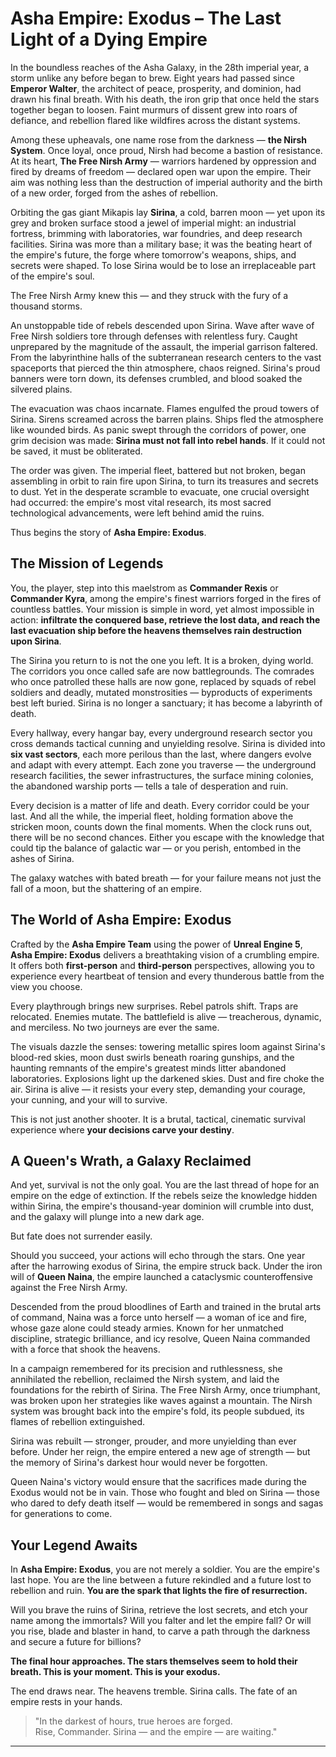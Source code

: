 # Asha Empire: Exodus – The Last Light of a Dying Empire

In the boundless reaches of the Asha Galaxy, in the 28th imperial year, a storm unlike any before began to brew. Eight years had passed since **Emperor Walter**, the architect of peace, prosperity, and dominion, had drawn his final breath. With his death, the iron grip that once held the stars together began to loosen. Faint murmurs of dissent grew into roars of defiance, and rebellion flared like wildfires across the distant systems.

Among these upheavals, one name rose from the darkness — **the Nirsh System**. Once loyal, once proud, Nirsh had become a bastion of resistance. At its heart, **The Free Nirsh Army** — warriors hardened by oppression and fired by dreams of freedom — declared open war upon the empire. Their aim was nothing less than the destruction of imperial authority and the birth of a new order, forged from the ashes of rebellion.

Orbiting the gas giant Mikapis lay **Sirina**, a cold, barren moon — yet upon its grey and broken surface stood a jewel of imperial might: an industrial fortress, brimming with laboratories, war foundries, and deep research facilities. Sirina was more than a military base; it was the beating heart of the empire's future, the forge where tomorrow's weapons, ships, and secrets were shaped. To lose Sirina would be to lose an irreplaceable part of the empire's soul.

The Free Nirsh Army knew this — and they struck with the fury of a thousand storms.

An unstoppable tide of rebels descended upon Sirina. Wave after wave of Free Nirsh soldiers tore through defenses with relentless fury. Caught unprepared by the magnitude of the assault, the imperial garrison faltered. From the labyrinthine halls of the subterranean research centers to the vast spaceports that pierced the thin atmosphere, chaos reigned. Sirina's proud banners were torn down, its defenses crumbled, and blood soaked the silvered plains.

The evacuation was chaos incarnate. Flames engulfed the proud towers of Sirina. Sirens screamed across the barren plains. Ships fled the atmosphere like wounded birds. As panic swept through the corridors of power, one grim decision was made: **Sirina must not fall into rebel hands**. If it could not be saved, it must be obliterated.

The order was given. The imperial fleet, battered but not broken, began assembling in orbit to rain fire upon Sirina, to turn its treasures and secrets to dust. Yet in the desperate scramble to evacuate, one crucial oversight had occurred: the empire's most vital research, its most sacred technological advancements, were left behind amid the ruins.

Thus begins the story of **Asha Empire: Exodus**.

## The Mission of Legends

You, the player, step into this maelstrom as **Commander Rexis** or **Commander Kyra**, among the empire's finest warriors forged in the fires of countless battles. Your mission is simple in word, yet almost impossible in action: **infiltrate the conquered base, retrieve the lost data, and reach the last evacuation ship before the heavens themselves rain destruction upon Sirina**.

The Sirina you return to is not the one you left. It is a broken, dying world. The corridors you once called safe are now battlegrounds. The comrades who once patrolled these halls are now gone, replaced by squads of rebel soldiers and deadly, mutated monstrosities — byproducts of experiments best left buried. Sirina is no longer a sanctuary; it has become a labyrinth of death.

Every hallway, every hangar bay, every underground research sector you cross demands tactical cunning and unyielding resolve. Sirina is divided into **six vast sectors**, each more perilous than the last, where dangers evolve and adapt with every attempt. Each zone you traverse — the underground research facilities, the sewer infrastructures, the surface mining colonies, the abandoned warship ports — tells a tale of desperation and ruin.

Every decision is a matter of life and death. Every corridor could be your last. And all the while, the imperial fleet, holding formation above the stricken moon, counts down the final moments. When the clock runs out, there will be no second chances. Either you escape with the knowledge that could tip the balance of galactic war — or you perish, entombed in the ashes of Sirina.

The galaxy watches with bated breath — for your failure means not just the fall of a moon, but the shattering of an empire.

## The World of Asha Empire: Exodus

Crafted by the **Asha Empire Team** using the power of **Unreal Engine 5**, **Asha Empire: Exodus** delivers a breathtaking vision of a crumbling empire. It offers both **first-person** and **third-person** perspectives, allowing you to experience every heartbeat of tension and every thunderous battle from the view you choose.

Every playthrough brings new surprises. Rebel patrols shift. Traps are relocated. Enemies mutate. The battlefield is alive — treacherous, dynamic, and merciless. No two journeys are ever the same.

The visuals dazzle the senses: towering metallic spires loom against Sirina's blood-red skies, moon dust swirls beneath roaring gunships, and the haunting remnants of the empire's greatest minds litter abandoned laboratories. Explosions light up the darkened skies. Dust and fire choke the air. Sirina is alive — it resists your every step, demanding your courage, your cunning, and your will to survive.

This is not just another shooter. It is a brutal, tactical, cinematic survival experience where **your decisions carve your destiny**.

## A Queen's Wrath, a Galaxy Reclaimed

And yet, survival is not the only goal. You are the last thread of hope for an empire on the edge of extinction. If the rebels seize the knowledge hidden within Sirina, the empire's thousand-year dominion will crumble into dust, and the galaxy will plunge into a new dark age.

But fate does not surrender easily.

Should you succeed, your actions will echo through the stars. One year after the harrowing exodus of Sirina, the empire struck back. Under the iron will of **Queen Naina**, the empire launched a cataclysmic counteroffensive against the Free Nirsh Army.

Descended from the proud bloodlines of Earth and trained in the brutal arts of command, Naina was a force unto herself — a woman of ice and fire, whose gaze alone could steady armies. Known for her unmatched discipline, strategic brilliance, and icy resolve, Queen Naina commanded with a force that shook the heavens.

In a campaign remembered for its precision and ruthlessness, she annihilated the rebellion, reclaimed the Nirsh system, and laid the foundations for the rebirth of Sirina. The Free Nirsh Army, once triumphant, was broken upon her strategies like waves against a mountain. The Nirsh system was brought back into the empire's fold, its people subdued, its flames of rebellion extinguished.

Sirina was rebuilt — stronger, prouder, and more unyielding than ever before. Under her reign, the empire entered a new age of strength — but the memory of Sirina's darkest hour would never be forgotten.

Queen Naina's victory would ensure that the sacrifices made during the Exodus would not be in vain. Those who fought and bled on Sirina — those who dared to defy death itself — would be remembered in songs and sagas for generations to come.

## Your Legend Awaits

In **Asha Empire: Exodus**, you are not merely a soldier. You are the empire's last hope. You are the line between a future rekindled and a future lost to rebellion and ruin. **You are the spark that lights the fire of resurrection.**

Will you brave the ruins of Sirina, retrieve the lost secrets, and etch your name among the immortals? Will you falter and let the empire fall? Or will you rise, blade and blaster in hand, to carve a path through the darkness and secure a future for billions?

**The final hour approaches. The stars themselves seem to hold their breath. This is your moment. This is your exodus.**

The end draws near. The heavens tremble. Sirina calls. The fate of an empire rests in your hands.

> "In the darkest of hours, true heroes are forged.  
> Rise, Commander. Sirina — and the empire — are waiting."

---
